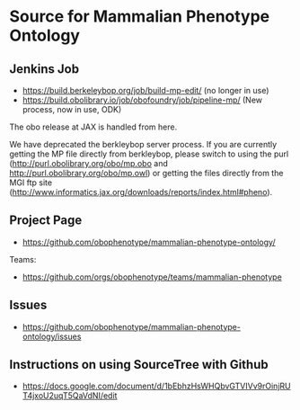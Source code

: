 # Source for Mammalian Phenotype Ontology

## Jenkins Job

 * https://build.berkeleybop.org/job/build-mp-edit/ (no longer in use)
 * https://build.obolibrary.io/job/obofoundry/job/pipeline-mp/ (New process, now in use, ODK)

The obo release at JAX is handled from here.

We have deprecated the berkleybop server process. If you are currently getting the MP file directly from berkleybop, please switch to using the purl (http://purl.obolibrary.org/obo/mp.obo and  http://purl.obolibrary.org/obo/mp.owl) or getting the files directly from the MGI ftp site (http://www.informatics.jax.org/downloads/reports/index.html#pheno).

## Project Page

 * https://github.com/obophenotype/mammalian-phenotype-ontology/

Teams:

 * https://github.com/orgs/obophenotype/teams/mammalian-phenotype

## Issues

 * https://github.com/obophenotype/mammalian-phenotype-ontology/issues

## Instructions on using SourceTree with Github
 
 * https://docs.google.com/document/d/1bEbhzHsWHQbvGTVIVv9rOinjRUT4jxoU2uqT5QaVdNI/edit



